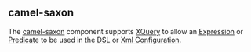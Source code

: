## camel-saxon

The [camel-saxon](http://camel.apache.org/xquery.html) component supports [XQuery](http://www.w3.org/TR/xquery/) to allow an [Expression](http://camel.apache.org/expression.html) or [Predicate](http://camel.apache.org/predicate.html) to be used in the [DSL](http://camel.apache.org/dsl.html) or [Xml Configuration](http://camel.apache.org/xml-configuration.html).
